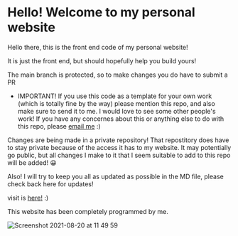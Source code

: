 
<h1>
  Hello! Welcome to my personal website
  </h1>

Hello there, this is the front end code of my personal website!

It is just the front end, but should hopefully help you build yours!

The main branch is protected, so to make changes you do have to submit a PR

* IMPORTANT! If you use this code as a template for your own work (which is totally fine by the way) please mention this repo, and also make sure to send it to me.  I would love to see some other people's work! If you have any concernes about this or anything else to do with this repo, please <a href="mailto:toby@tobyb.xyz">email me</a> :)

Changes are being made in a private repository! That repostitory does have to stay private because of the access it has to my website. It may potentially go public, but all changes I make to it that I seem suitable to add to this repo will be added! 😀 

Also! I will try to keep you all as updated as possible in the MD file, please check back here for updates! 

visit is <a href="https://tobyb.xyz">here!</a> :)

This website has been completely programmed by me.

![Screenshot 2021-08-20 at 11 49 59](https://user-images.githubusercontent.com/77097223/130222627-144fd6d5-ca7c-4e10-9817-193f1cc7bc83.png)
